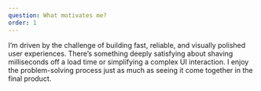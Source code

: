 ```yaml
---
question: What motivates me?
order: 1
---
```


I’m driven by the challenge of building fast, reliable, and visually polished user experiences. There’s something deeply satisfying about shaving milliseconds off a load time or simplifying a complex UI interaction. I enjoy the problem-solving process just as much as seeing it come together in the final product.
